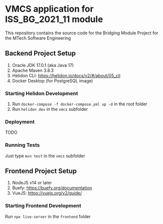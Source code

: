 # VMCS application for ISS_BG_2021_11 module
This repository contains the source code for the Bridging Module Project for the MTech Software Engineering

## Backend Project Setup
1. Oracle JDK 17.0.1 (aka Java 17)
2. Apache Maven 3.8.3
3. Helidon CLI: https://helidon.io/docs/v2/#/about/05_cli
4. Docker Desktop (for PostgreSQL image)
### Starting Helidon Development
1. Run `docker-compose -f docker-compose.yml up -d` in the root folder
2. Run `helidon dev` in the `vmcs` subfolder 
### Deployment
TODO

### Running Tests
Just type `mvn test` in the `vmcs` subfolder

## Frontend Project Setup
1. NodeJS v14 or later
2. Buefy: https://buefy.org/documentation
3. VueJS: https://vuejs.org/v2/guide/

### Starting Frontend Development
Run `npx live-server` in the `frontend` folder

